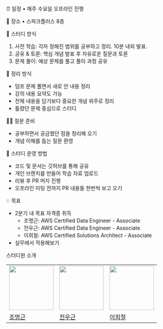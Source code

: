 ⏰ 일정
• 매주 수요일 오프라인 진행

📍 장소
• 스파크플러스 8층

📖 스터디 방식

1. 사전 학습: 각자 정해진 범위를 공부하고 정리. 10분 내외 발표.
2. 공유 & 토론: 핵심 개념 발표 후 자유로운 질문과 토론
3. 문제 풀이: 예상 문제를 풀고 풀이 과정 공유

📝 정리 방식

- 덤프 문제 풀면서 새로 안 내용 정리
- 강의 내용 요약도 가능
- 전체 내용을 담기보다 중요한 개념 위주로 정리
- 틀렸던 문제 중심으로 스터디

🙋‍♂️ 질문 준비

- 공부하면서 궁금했던 점을 정리해 오기
- 개념 이해를 돕는 질문 환영

📌 스터디 운영 방법

- 코드 및 문서는 깃허브를 통해 공유
- 개인 브랜치를 만들어 학습 자료 업로드
- 리뷰 후 PR 머지 진행
- 오프라인 미팅 전까지 PR 내용들 한번씩 보고 오기

💡 목표

- 2분기 내 목표 자격증 취득
  - 조명근: AWS Certified Data Engineer - Associate
  - 전우근: AWS Certified Data Engineer - Associate
  - 이희철: AWS Certified Solutions Architect - Associate
- 실무에서 적용해보기

스터디원 소개

<table>
  <tr>
    <td>
      <img
        src="https://avatars.githubusercontent.com/dding-g"
        width="120px"
        height="120px"
      />
    </td>
    <td>
      <img
        src="https://avatars.githubusercontent.com/woody-jeon"
        width="120px"
        height="120px"
      />
    </td>
    <td>
      <img
        src="https://avatars.githubusercontent.com/heechul90"
        width="120px"
        height="120px"
      />
    </td>
  </tr>
  <tr>
    <td><a href="https://github.com/dding-g">조명근</a></td>
    <td><a href="https://github.com/woody-jeon">전우근</a></td>
    <td><a href="https://github.com/heechul90">이희철</a></td>
  </tr>
  </table>
